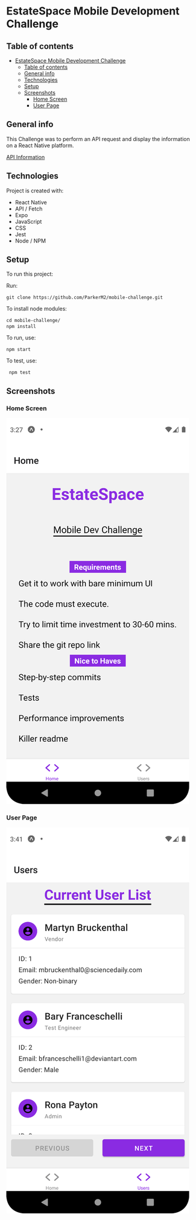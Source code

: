 # EstateSpace Mobile Development Challenge

## Table of contents
- [EstateSpace Mobile Development Challenge](#estatespace-mobile-development-challenge)
  - [Table of contents](#table-of-contents)
  - [General info](#general-info)
  - [Technologies](#technologies)
  - [Setup](#setup)
  - [Screenshots](#screenshots)
    - [Home Screen](#home-screen)
    - [User Page](#user-page)

## General info
This Challenge was to perform an API request and display the information on a React Native platform.

[API Information](https://github.com/GriffinGroupGlobal/mobile-challenge/blob/master/user.md)
	
## Technologies
Project is created with:
* React Native
* API / Fetch
* Expo
* JavaScript
* CSS
* Jest
* Node / NPM
	
## Setup
To run this project:

Run: 
```
git clone https://github.com/ParkerM2/mobile-challenge.git
```

To install node modules:
```
cd mobile-challenge/
npm install
```
To run, use: 
```
npm start
```
To test, use:
```
 npm test
```
## Screenshots

### Home Screen
![HomeScreen](assets/images/homeScreenShot.png)

### User Page
![UserPage](assets/images/codingChallengeScreenshot.png)

